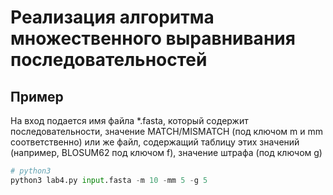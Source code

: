# Реализация алгоритма множественного выравнивания последовательностей

## Пример

   На вход подается имя файла *.fasta, который содержит последовательности, значение MATCH/MISMATCH
   (под ключом m и mm соответственно) или же файл, содержащий таблицу этих значений (например, BLOSUM62 под ключом f),
   значение штрафа (под ключом g)
```python
# python3
python3 lab4.py input.fasta -m 10 -mm 5 -g 5
```

